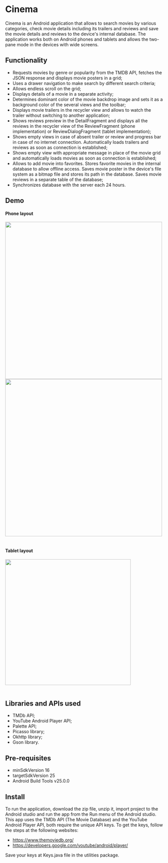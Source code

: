 # Cinema

Cinema is an Android application that allows to search movies by various categories, check movie details including its trailers and reviews and save the movie details and reviews to the device's internal database. The application works both on Android phones and tablets and allows the two-pane mode in the devices with wide screens.  

## Functionality

- Requests movies by genre or popularity from the TMDB API, fetches the JSON response and displays movie posters in a grid;
- Uses a drawer navigation to make search by different search criteria;
- Allows endless scroll on the grid;
- Displays details of a movie in a separate activity;
- Determines dominant color of the movie backdrop image and sets it as a background color of the several views and the toolbar;
- Displays movie trailers in the recycler view and allows to watch the trailer without switching to another application;
- Shows reviews preview in the DetailFragment and displays all the reviews in the recycler view of the ReviewFragment (phone implementation) or ReviewDialogFragment (tablet implementation);
- Shows empty views in case of absent trailer or review and progress bar in case of no internet connection. Automatically loads trailers and reviews as soon as connection is established;
- Shows empty view with appropriate message in place of the movie grid and automatically loads movies as soon as connection is established;
- Allows to add movie into favorites. Stores favorite movies in the internal database to allow offline access. Saves movie poster in the device's file system as a bitmap file and stores its path in the database. Saves movie reviews in a separate table of the database; 
- Synchronizes database with the server each 24 hours.

## Demo

#### Phone layout
<img src="https://drive.google.com/uc?export=view&id=0BzgPHmivHmCsWm44anYzUUFfTUk" height="500">
</br>
<img src="https://drive.google.com/uc?export=view&id=0BzgPHmivHmCsclVxd3QtX2JmT2c" height="500">
</br></br>

#### Tablet layout
<img src="https://drive.google.com/uc?export=view&id=0BzgPHmivHmCsTTV0cW5GRGlPS3M" height="400" >
</br></br>

## Libraries and APIs used

- TMDb API;
- YouTube Android Player API;
- Palette API;
- Picasso library;
- Okhttp library;
- Gson library.

## Pre-requisites

- minSdkVersion 16
- targetSdkVersion 25
- Android Build Tools v25.0.0

## Install

To run the application, download the zip file, unzip it, import project to the Android studio and run the app from the Run menu of the Android studio. This app uses the TMDb API (The Movie Database) and the YouTube Android Player API, both require the unique API keys. To get the keys, follow the steps at the following websites:

- https://www.themoviedb.org/
- https://developers.google.com/youtube/android/player/

Save your keys at Keys.java file in the utilities package.
